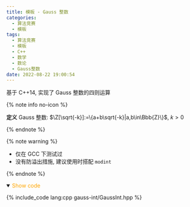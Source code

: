 ```yaml
---
title: 模板 - Gauss 整数
categories:
  - 算法竞赛
  - 模板
tags:
  - 算法竞赛
  - 模板
  - C++
  - 数学
  - 数论
  - Gauss整数
date: 2022-08-22 19:00:54
---
```


基于 C++14, 实现了 Gauss 整数的四则运算

{% note info no-icon %}

**<a id="def">定义</a>** Gauss 整数: $\Z[\sqrt{-k}]:=\{a+b\sqrt{-k}|a,b\in\Bbb{Z}\}$, $k>0$

{% endnote %}

{% note warning %}

- 仅在 GCC 下测试过
- 没有防溢出措施, 建议使用时搭配 `modint`

{% endnote %}

<!-- more -->

<details open>
<summary><font color='orange'>Show code</font></summary>

{% include_code lang:cpp gauss-int/GaussInt.hpp %}

</details>
